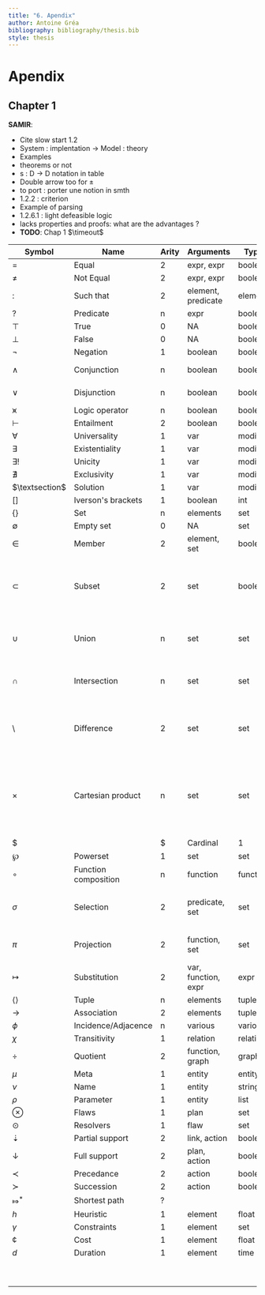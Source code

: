 ```yaml
---
title: "6. Apendix"
author: Antoine Gréa
bibliography: bibliography/thesis.bib
style: thesis
---
```


# Apendix

## Chapter 1


**SAMIR**: 

* Cite slow start 1.2
* System : implentation -> Model : theory
* Examples
* theorems or not
* s : D -> D notation in table
* Double arrow too for ±
* to port : porter une notion in smth
* 1.2.2 : criterion
* Example of parsing
* 1.2.6.1 : light defeasible logic
* lacks properties and proofs: what are the advantages ?
* **TODO**: Chap 1 $\timeout$













| Symbol           | Name                 | Arity | Arguments           | Type     | Definition                                                                                                                     |
|------------------|----------------------|-------|---------------------|----------|--------------------------------------------------------------------------------------------------------------------------------|
| $=$              | Equal                | 2     | expr, expr          | boolean  | $x = x : \top$                                                                                                                 |
| $\neq$           | Not Equal            | 2     | expr, expr          | boolean  | $x \neq x : \bot$                                                                                                              |
| $:$              | Such that            | 2     | element, predicate  | element  | @axi:specification                                                                                                             |
| $?$              | Predicate            | n     | expr                | boolean  | arbitrary                                                                                                                      |
| $\top$           | True                 | 0     | NA                  | boolean  |                                                                                                                                |
| $\bot$           | False                | 0     | NA                  | boolean  |                                                                                                                                |
| $\lnot$          | Negation             | 1     | boolean             | boolean  | $\lnot \top = \bot$                                                                                                            |
| $\land$          | Conjunction          | n     | boolean             | boolean  | $a \land b \vdash (a = b = \top)$                                                                                              |
| $\lor$           | Disjunction          | n     | boolean             | boolean  | $\lnot(a \lor b) \vdash (a = b = \bot)$                                                                                        |
| $\veeonwedge$    | Logic operator       | n     | boolean             | boolean  | arbitrary                                                                                                                      |
| $\vdash$         | Entailment           | 2     | boolean             | boolean  |                                                                                                                                |
| $\forall$        | Universality         | 1     | var                 | modifier |                                                                                                                                |
| $\exists$        | Existentiality       | 1     | var                 | modifier |                                                                                                                                |
| $\exists!$       | Unicity              | 1     | var                 | modifier |                                                                                                                                |
| $\nexists$       | Exclusivity          | 1     | var                 | modifier | $\lneq \exists$                                                                                                                |
| $\textsection$   | Solution             | 1     | var                 | modifier |                                                                                                                                |
| $[]$             | Iverson's brackets   | 1     | boolean             | int      | $[\bot]=0 \land [\top]=1$                                                                                                      |
| $\{\}$           | Set                  | n     | elements            | set      |                                                                                                                                |
| $\emptyset$      | Empty set            | 0     | NA                  | set      | $\emptyset = \{\}$                                                                                                             |
| $\in$            | Member               | 2     | element, set        | boolean  |                                                                                                                                |
| $\subset$        | Subset               | 2     | set                 | boolean  | $\cal{S} \subset \cal{T} \vdash ((e \in \cal{S} \vdash e\in \cal{T}) \land \cal{S} \neq \cal{T})$                              |
| $\cup$           | Union                | n     | set                 | set      | $\cal{S} \cup \cal{T} = \{e : e \in \cal{S} \lor e \in \cal{T} \}$                                                             |
| $\cap$           | Intersection         | n     | set                 | set      | $\cal{S} \cap \cal{T} = \{e : e \in \cal{S} \land e \in \cal{T} \}$                                                            |
| $\setminus$      | Difference           | 2     | set                 | set      | $\cal{S} \setminus \cal{T} = \{e : e \in \cal{S} \land e \notin \cal{T} \}$                                                    |
| $\times$         | Cartesian product    | n     | set                 | set      | $\cal{S} \times \cal{T} = \{\langle e_{\cal{S}}, e_{\cal{T}} \rangle : e_{\cal{S}} \in \cal{S} \land e_{\cal{T}}\in \cal{T}\}$ |
| $| |$            | Cardinal             | 1     | set                 | int      |                                                                                                                                |
| $\wp$            | Powerset             | 1     | set                 | set      | @axi:powerset                                                                                                                  |
| $\circ$          | Function composition | n     | function            | function |                                                                                                                                |
| $\sigma$         | Selection            | 2     | predicate, set      | set      | $\sigma_?(\cal{S}) = \{e : ?(e) \land e\in \cal{S}\}$                                                                          |
| $\pi$            | Projection           | 2     | function, set       | set      | $\pi_f(\cal{S}) = \{ f(e) : e \in \cal{S}\}$                                                                                   |
| $\mapsto$        | Substitution         | 2     | var, function, expr | expr     | $(e \mapsto f(e))(\bb{e}(e)) = \bb{e}(f(e))$                                                                                   |
| $\langle \rangle$| Tuple                | n     | elements            | tuple    |                                                                                                                                |
| $\to$            | Association          | 2     | elements            | tuple    |                                                                                                                                |
| $\phi$           | Incidence/Adjacence  | n     | various             | various  |                                                                                                                                |
| $\chi$           | Transitivity         | 1     | relation            | relation |                                                                                                                                |
| $\div$           | Quotient             | 2     | function, graph     | graph    |                                                                                                                                |
| $\mu$            | Meta                 | 1     | entity              | entity   |                                                                                                                                |
| $\nu$            | Name                 | 1     | entity              | string   |                                                                                                                                |
| $\rho$           | Parameter            | 1     | entity              | list     |                                                                                                                                |
| $\otimes$        | Flaws                | 1     | plan                | set      |                                                                                                                                |
| $\odot$          | Resolvers            | 1     | flaw                | set      |                                                                                                                                |
| $\downdasharrow$ | Partial support      | 2     | link, action        | boolean  |                                                                                                                                |
| $\downarrow$     | Full support         | 2     | plan, action        | boolean  |                                                                                                                                |
| $\prec$          | Precedance           | 2     | action              | boolean  |                                                                                                                                |
| $\succ$          | Succession           | 2     | action              | boolean  |                                                                                                                                |
| $\Mapsto^*$      | Shortest path        | ?     |                     |          |                                                                                                                                |
| $h$              | Heuristic            | 1     | element             | float    |                                                                                                                                |
| $\gamma$         | Constraints          | 1     | element             | set      |                                                                                                                                |
| $¢$              | Cost                 | 1     | element             | float    |                                                                                                                                |
| $d$              | Duration             | 1     | element             | time     |                                                                                                                                |
|                  |                      |       |                     |          |                                                                                                                                |
|                  |                      |       |                     |          |                                                                                                                                |
|                  |                      |       |                     |          |                                                                                                                                |
|                  |                      |       |                     |          |                                                                                                                                |
|                  |                      |       |                     |          |                                                                                                                                |
|                  |                      |       |                     |          |                                                                                                                                |
|                  |                      |       |                     |          |                                                                                                                                |
|                  |                      |       |                     |          |                                                                                                                                |
|                  |                      |       |                     |          |                                                                                                                                |

